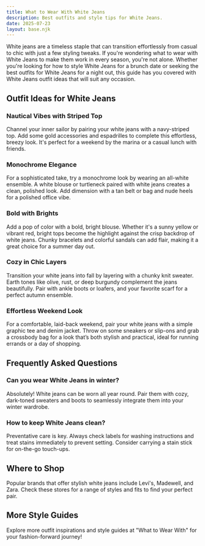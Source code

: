 ```yaml
---  
title: What to Wear With White Jeans  
description: Best outfits and style tips for White Jeans.  
date: 2025-07-23  
layout: base.njk  
---
```


White jeans are a timeless staple that can transition effortlessly from casual to chic with just a few styling tweaks. If you're wondering what to wear with White Jeans to make them work in every season, you're not alone. Whether you're looking for how to style White Jeans for a brunch date or seeking the best outfits for White Jeans for a night out, this guide has you covered with White Jeans outfit ideas that will suit any occasion.

## Outfit Ideas for White Jeans

### Nautical Vibes with Striped Top
Channel your inner sailor by pairing your white jeans with a navy-striped top. Add some gold accessories and espadrilles to complete this effortless, breezy look. It's perfect for a weekend by the marina or a casual lunch with friends.

### Monochrome Elegance
For a sophisticated take, try a monochrome look by wearing an all-white ensemble. A white blouse or turtleneck paired with white jeans creates a clean, polished look. Add dimension with a tan belt or bag and nude heels for a polished office vibe.

### Bold with Brights
Add a pop of color with a bold, bright blouse. Whether it's a sunny yellow or vibrant red, bright tops become the highlight against the crisp backdrop of white jeans. Chunky bracelets and colorful sandals can add flair, making it a great choice for a summer day out.

### Cozy in Chic Layers
Transition your white jeans into fall by layering with a chunky knit sweater. Earth tones like olive, rust, or deep burgundy complement the jeans beautifully. Pair with ankle boots or loafers, and your favorite scarf for a perfect autumn ensemble.

### Effortless Weekend Look
For a comfortable, laid-back weekend, pair your white jeans with a simple graphic tee and denim jacket. Throw on some sneakers or slip-ons and grab a crossbody bag for a look that’s both stylish and practical, ideal for running errands or a day of shopping.

## Frequently Asked Questions

### Can you wear White Jeans in winter?
Absolutely! White jeans can be worn all year round. Pair them with cozy, dark-toned sweaters and boots to seamlessly integrate them into your winter wardrobe.

### How to keep White Jeans clean?
Preventative care is key. Always check labels for washing instructions and treat stains immediately to prevent setting. Consider carrying a stain stick for on-the-go touch-ups.

## Where to Shop

Popular brands that offer stylish white jeans include Levi's, Madewell, and Zara. Check these stores for a range of styles and fits to find your perfect pair.

## More Style Guides

Explore more outfit inspirations and style guides at "What to Wear With" for your fashion-forward journey!